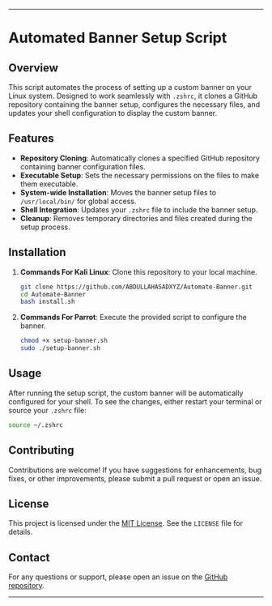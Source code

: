 
---

# Automated Banner Setup Script

## Overview

This script automates the process of setting up a custom banner on your Linux system. Designed to work seamlessly with `.zshrc`, it clones a GitHub repository containing the banner setup, configures the necessary files, and updates your shell configuration to display the custom banner.

## Features

- **Repository Cloning**: Automatically clones a specified GitHub repository containing banner configuration files.
- **Executable Setup**: Sets the necessary permissions on the files to make them executable.
- **System-wide Installation**: Moves the banner setup files to `/usr/local/bin/` for global access.
- **Shell Integration**: Updates your `.zshrc` file to include the banner setup.
- **Cleanup**: Removes temporary directories and files created during the setup process.

## Installation

1. **Commands For Kali Linux**: Clone this repository to your local machine.

   ```bash
   git clone https://github.com/ABDULLAHASADXYZ/Automate-Banner.git
   cd Automate-Banner
   bash install.sh
   ``` 

2. **Commands For Parrot**: Execute the provided script to configure the banner.

   ```bash
   chmod +x setup-banner.sh
   sudo ./setup-banner.sh
   ```

## Usage

After running the setup script, the custom banner will be automatically configured for your shell. To see the changes, either restart your terminal or source your `.zshrc` file:

```bash
source ~/.zshrc
```

## Contributing

Contributions are welcome! If you have suggestions for enhancements, bug fixes, or other improvements, please submit a pull request or open an issue.

## License

This project is licensed under the [MIT License](LICENSE). See the `LICENSE` file for details.

## Contact

For any questions or support, please open an issue on the [GitHub repository](https://github.com/ABDULLAHASADXYZ/abdullah/issues).

---

